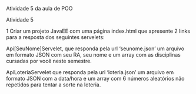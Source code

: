  Atividade 5 da aula de POO

Atividade 5

1 Criar um projeto JavaEE com uma página index.html que apresente 2 links para a resposta dos seguintes servelets:

Api[SeuNome]Servelet, que responda pela url ‘seunome.json’ um arquivo em formato JSON com seu RA, seu nome e um array com as disciplinas cursadas por você neste semestre.

ApiLoteriaServelet que responda pela url ‘loteria.json’ um arquivo em formato JSON com a data/hora e um array com 6 números aleatórios não repetidos para tentar a sorte na loteria.
